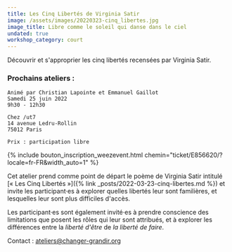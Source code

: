 ```yaml
---
title: Les Cinq Libertés de Virginia Satir
image: /assets/images/20220323-cinq_libertes.jpg
image_title: Libre comme le soleil qui danse dans le ciel
undated: true
workshop_category: court
---
```


Découvrir et s'approprier les cinq libertés recensées par Virginia Satir.

### Prochains ateliers :

```
Animé par Christian Lapointe et Emmanuel Gaillot
Samedi 25 juin 2022
9h30 - 12h30

Chez /ut7
14 avenue Ledru-Rollin
75012 Paris

Prix : participation libre
```
{% include bouton_inscription_weezevent.html chemin="ticket/E856620/?locale=fr-FR&width_auto=1" %}

Cet atelier prend comme point de départ le poème de Virginia Satir intitulé [«
Les Cinq Libertés »]({% link _posts/2022-03-23-cinq-libertes.md %}) et invite
les participant·es à explorer quelles libertés leur sont familières, et
lesquelles leur sont plus difficiles d'accès.

Les participant·es sont également invité·es à prendre conscience des
limitations que posent les rôles qui leur sont attribués, et à explorer les
différences entre la _liberté d'être_ de _la liberté de faire_.

Contact : [ateliers@changer-grandir.org](mailto:ateliers@changer-grandir.org)
